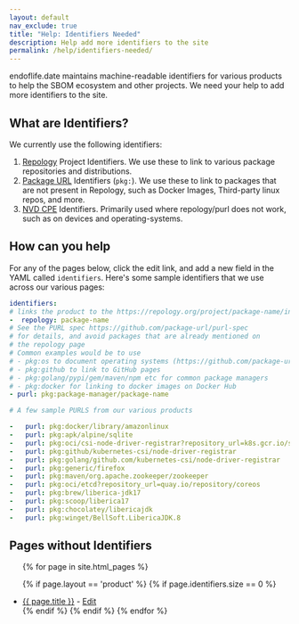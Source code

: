 ```yaml
---
layout: default
nav_exclude: true
title: "Help: Identifiers Needed"
description: Help add more identifiers to the site
permalink: /help/identifiers-needed/
---
```


endoflife.date maintains machine-readable identifiers for various products to help the SBOM
ecosystem and other projects. We need your help to add more identifiers to the site.

## What are Identifiers?

We currently use the following identifiers:

1. [Repology](https://repology.org) Project Identifiers. We use these to link to various package repositories and distributions.
2. [Package URL](https://github.com/package-url/purl-spec) Identifiers (`pkg:`). We use these to link to packages that are not present in Repology, such as Docker Images, Third-party linux repos, and more.
3. [NVD CPE](https://nvd.nist.gov/products/cpe) Identifiers. Primarily used where repology/purl does not work, such as on devices and operating-systems.

## How can you help

For any of the pages below, click the edit link, and add a new field in the YAML called `identifiers`. Here's some sample identifiers that
we use across our various pages:

```yaml
identifiers:
# links the product to the https://repology.org/project/package-name/information
-  repology: package-name
# See the PURL spec https://github.com/package-url/purl-spec
# for details, and avoid packages that are already mentioned on
# the repology page
# Common examples would be to use
# - pkg:os to document operating systems (https://github.com/package-url/purl-spec/pull/161)
# - pkg:github to link to GitHub pages
# - pkg:golang/pypi/gem/maven/npm etc for common package managers
# - pkg:docker for linking to docker images on Docker Hub
- purl: pkg:package-manager/package-name

# A few sample PURLS from our various products

-   purl: pkg:docker/library/amazonlinux
-   purl: pkg:apk/alpine/sqlite
-   purl: pkg:oci/csi-node-driver-registrar?repository_url=k8s.gcr.io/sig-storage
-   purl: pkg:github/kubernetes-csi/node-driver-registrar
-   purl: pkg:golang/github.com/kubernetes-csi/node-driver-registrar
-   purl: pkg:generic/firefox
-   purl: pkg:maven/org.apache.zookeeper/zookeeper
-   purl: pkg:oci/etcd?repository_url=quay.io/repository/coreos
-   purl: pkg:brew/liberica-jdk17
-   purl: pkg:scoop/liberica17
-   purl: pkg:chocolatey/libericajdk
-   purl: pkg:winget/BellSoft.LibericaJDK.8
```

## Pages without Identifiers

<ul>
{% for page in site.html_pages %}

{% if page.layout == 'product' %}
  {% if page.identifiers.size == 0 %}
  <li>
    <a href="{{ page.url }}">{{ page.title }}</a> - <a href="{{page.url}}/_edit">Edit</a>
  </li>
  {% endif %}
{% endif %}
{% endfor %}

</ul>
